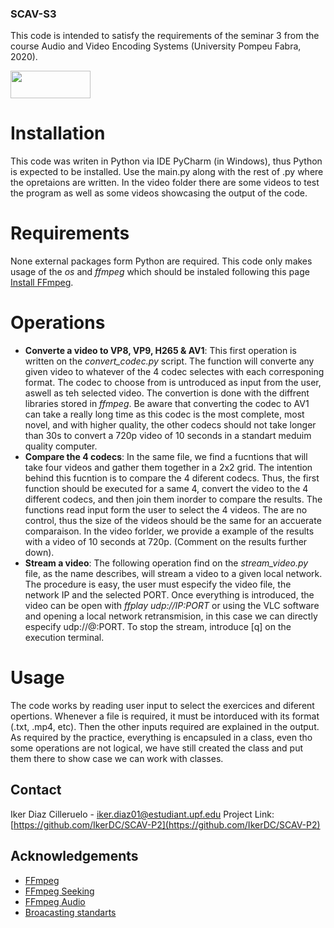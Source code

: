 ### SCAV-S3

This code is intended to satisfy the requirements of the seminar 3 from the course Audio and Video Encoding Systems (University Pompeu Fabra, 2020).


<img src="https://upload.wikimedia.org/wikipedia/commons/5/53/Logo_UPF.jpg" width="128" height="44" />

# Installation
This code was writen in Python via IDE PyCharm (in Windows), thus Python is expected to be installed. Use the main.py along with the rest of .py where the opretaions are written. In the video folder there are some videos to test the program as well as some videos showcasing the output of the code. 

# Requirements
None external packages form Python are required. This code only makes usage of the *os* and *ffmpeg* which should be instaled following this page [Install FFmpeg](https://trac.ffmpeg.org/wiki/CompilationGuide/Ubuntu).

# Operations
* **Converte a video to VP8, VP9, H265 & AV1**: This first operation is written on the *convert_codec.py* script. The function will converte any given video to whatever of the 4 codec selectes with each corresponing format. The codec to choose from is untroduced as input from the user, aswell as teh selected video. The convertion is done with the diffrent libraries stored in *ffmpeg*. Be aware that converting the codec to AV1 can take a really long time as this codec is the most complete, most novel, and with higher quality, the other codecs should not take longer than 30s to convert a 720p video of 10 seconds in a standart meduim quality computer.
* **Compare the 4 codecs**: In the same file, we find a fucntions that will take four videos and gather them together in a 2x2 grid. The intention behind this fucntion is to compare the 4 diferent codecs. Thus, the first function should be executed for a same 4, convert the video to the 4 different codecs, and then join them inorder to compare the results. The functions read input form the user to select the 4 videos. The are no control, thus the size of the videos should be the same for an accuerate comparaison. In the video forlder, we provide a example of the results with a video of 10 seconds at 720p. (Comment on the results further down).
* **Stream a video**: The following operation find on the *stream_video.py* file, as the name describes, will stream a video to a given local network. The procedure is easy, the user must especify the video file, the network IP and the selected PORT. Once everything is introduced, the video can be open with *ffplay udp://IP:PORT* or using the VLC software and opening a local network retransmision, in this case we can directly especify udp://@:PORT. To stop the stream, introduce [q] on the execution terminal.


# Usage

The code works by reading user input to select the exercices and diferent opertions. Whenever a file is required, it must be intorduced with its format (.txt, .mp4, etc).
Then the other inputs required are explained in the output.
As required by the practice, everything is encapsuled in a class, even tho some operations are not logical, we have still created the class and put them there to show case we can work with classes. 


## Contact

Iker Diaz Cilleruelo - iker.diaz01@estudiant.upf.edu
Project Link: [https://github.com/IkerDC/SCAV-P2](https://github.com/IkerDC/SCAV-P2)

## Acknowledgements
* [FFmpeg](https://ffmpeg.org/)
* [FFmpeg Seeking](https://trac.ffmpeg.org/wiki/Seeking)
* [FFmpeg Audio](https://trac.ffmpeg.org/wiki/Encode/AAC)
* [Broacasting standarts](https://en.wikipedia.org/wiki/Broadcast_television_systems)
